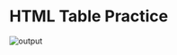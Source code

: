 # HTML Table Practice

![output](https://user-images.githubusercontent.com/105339279/174426684-a7924351-4bc3-4f64-89c8-92de392fd4ac.png)
